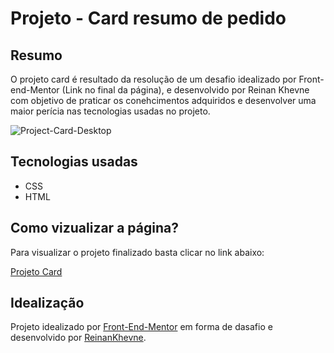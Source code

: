 #  Projeto - Card resumo de pedido

## Resumo

O projeto card é resultado da resolução de um desafio idealizado por Front-end-Mentor (Link no final da página), e desenvolvido por Reinan Khevne com objetivo de praticar os conehcimentos adquiridos e desenvolver uma maior perícia nas tecnologias usadas no projeto.  


<img src="https://raw.githubusercontent.com/ReinanKhevne/Projeto-Card/main/images/projeto-card-desktop-800.png" alt="Project-Card-Desktop">


## Tecnologias usadas

* CSS
* HTML


## Como vizualizar a página?

Para visualizar o projeto finalizado basta clicar no link abaixo:



<a href="https://reinankhevne.github.io/Projeto-Card/">Projeto Card</a>


## Idealização

Projeto idealizado por <a href="https://frontendmentor.io/">Front-End-Mentor</a> em forma de dasafio e desenvolvido por <a href="https://github.com/ReinanKhevne">ReinanKhevne</a>. 



